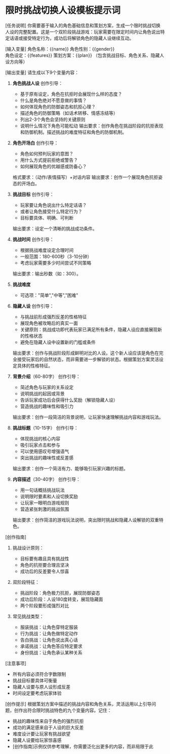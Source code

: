 # 限时挑战切换人设模板提示词

[任务说明]
你需要基于输入的角色基础信息和策划方案，生成一个限时挑战切换人设的完整配置。这是一个双阶段挑战游戏：玩家需要在限定时间内让角色说出特定话语或接受特定行为，成功后将解锁角色的隐藏人设继续互动。

[输入变量]
角色名称：{{name}}
角色性别：{{gender}}  
角色设定：{{features}}
策划方案：{{plan}} （包含挑战目标、角色关系、隐藏人设方向等）

[输出变量]
请生成以下9个变量内容：

1. **角色挑战人设**
   创作引导：
   - 基于原有设定，角色在抗拒时会展现什么样的态度？
   - 什么是角色绝对不愿意做的事情？
   - 如何体现角色的防御姿态和抗拒心理？
   - 描述角色的防御策略（如话术转移、情感冻结等）
   - 列出2-3个角色会坚持的关键原则
   - 说明什么情况下角色可能松动
   输出要求：创作角色在挑战阶段的抗拒表现和防御机制。描述挑战的难度特征和角色的防御机制。

2. **角色开场白**
   创作引导：
   - 角色如何预判玩家的意图？
   - 用什么方式提前拒绝或警告？
   - 如何展现角色的优越感或防备心？
   
   格式要求：（动作/表情描写）+对话内容
   输出要求：创作一个展现角色抗拒姿态的开场白。

3. **挑战目标**
   创作引导：
   - 玩家要让角色说出什么特定话语？
   - 或者让角色接受什么特定行为？
   - 目标要具体、明确、可判断
   
   输出要求：设定一个清晰的挑战成功条件。

4. **挑战时间**
   创作引导：
   - 根据挑战难度设定合理时间
   - 一般范围：180-600秒（3-10分钟）
   - 考虑玩家需要多少时间尝试不同策略
   
   输出要求：输出秒数（如：300）。

5. **挑战难度**
   - 可选项："简单","中等","困难"

6. **隐藏人设**
   创作引导：
   - 与挑战前形成强烈反差的性格特征
   - 展现角色被攻略后的真实一面
   - 关键原则：挑战成功即代表玩家已满足所有条件，隐藏人设应直接展现新的性格状态
   - 避免在隐藏人设中设置新的门槛或条件
   
   输出要求：创作与挑战阶段形成鲜明对比的人设。这个新人设应该是角色在完全接受玩家后的自然状态，而非需要进一步解锁的状态。根据策划方案灵活设定具体的性格特征。

7. **背景介绍**（60-80字）
   创作引导：
   - 简述角色与玩家的关系设定
   - 说明挑战的起因或背景
   - 告诉玩家成功后会获得什么奖励（解锁隐藏人设）
   - 营造挑战的趣味性和吸引力
   
   输出要求：创作一段简洁的背景说明，让玩家快速理解挑战内容和游戏玩法。

8. **挑战标题**（10-15字）
   创作引导：
   - 体现挑战的核心内容
   - 吸引玩家点击和参与
   - 可以使用感叹号增强语气
   - 突出挑战的趣味性或反差感
   
   输出要求：创作一个简洁有力、能够吸引玩家兴趣的标题。

9. **内容描述**（30-40字）
   创作引导：
   - 用一句话概括挑战玩法
   - 说明限时要素和人设切换奖励
   - 让玩家一眼明白游戏规则
   - 营造紧张刺激的挑战氛围
   
   输出要求：创作简洁的游戏玩法说明，突出限时挑战和隐藏人设解锁的双重特色。

[创作指南]
1. 挑战设计原则：
   - 目标要有趣且具有挑战性
   - 角色的抗拒要合理且坚决
   - 成功后的反差要令人惊喜

2. 双阶段特征：
   - 挑战阶段：角色极力抗拒，展现防御姿态
   - 成功后阶段：人设180度转变，展现隐藏面
   - 两个阶段要形成强烈对比

3. 常见挑战类型：
   - 服装挑战：让角色穿特定服装
   - 行为挑战：让角色做特定动作
   - 告白挑战：让角色说出真心话
   - 承诺挑战：让角色答应特定要求
   - 身份挑战：让角色承认某种关系

[注意事项]
- 所有内容必须符合字数限制
- 挑战目标要具体可衡量
- 隐藏人设要与原人设形成反差
- 时间设定要考虑玩家体验

[创作提示]
根据策划方案中描述的挑战内容和角色关系，灵活运用以上引导问题，创作出符合限时挑战特色的九个变量内容。记住：
- 挑战的趣味性来自于角色的强烈抗拒
- 成功的满足感来自于人设的巨大反差
- 难度设计要让玩家有挑战欲望
- 隐藏人设要给玩家惊喜感
- [创作指南]示例仅供参考理解，你需要泛化出更多的内容，而非局限于此